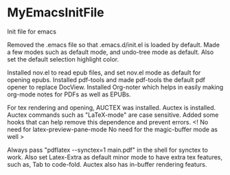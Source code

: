 # MyEmacsInitFile
Init file for emacs

Removed the .emacs file so that .emacs.d/init.el is loaded by default. 
Made a few modes such as default mode, and undo-tree mode as default. 
Also set the default selection highlight color.

Installed nov.el to read epub files, and set nov.el mode as default for opening epubs.
Installed pdf-tools and made pdf-tools the default pdf opener to replace DocView.
Installed Org-noter which helps in easily making org-mode notes for PDFs as well as EPUBs. 

For tex rendering and opening, AUCTEX was installed. 
Auctex is installed. Auctex commands such as "LaTeX-mode" are case sensitive.
Added some hooks that can help remove this dependence and prevent errors. 
<! No need for latex-preview-pane-mode
No need for the magic-buffer mode as well >

Always pass "pdflatex --synctex=1 main.pdf" in the shell for synctex to work. 
Also set Latex-Extra as default minor mode to have extra tex features, such as, Tab to code-fold.
Auctex also has in-buffer rendering featurs. 



